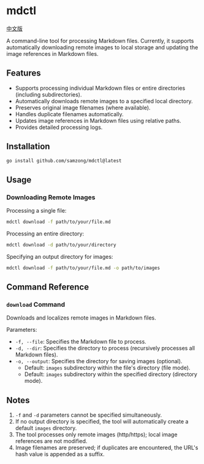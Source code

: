 # mdctl

[中文版](README_zh.md)

A command-line tool for processing Markdown files. Currently, it supports automatically downloading remote images to local storage and updating the image references in Markdown files.

## Features

- Supports processing individual Markdown files or entire directories (including subdirectories).
- Automatically downloads remote images to a specified local directory.
- Preserves original image filenames (where available).
- Handles duplicate filenames automatically.
- Updates image references in Markdown files using relative paths.
- Provides detailed processing logs.

## Installation

```bash
go install github.com/samzong/mdctl@latest
```

## Usage

### Downloading Remote Images

Processing a single file:
```bash
mdctl download -f path/to/your/file.md
```

Processing an entire directory:
```bash
mdctl download -d path/to/your/directory
```

Specifying an output directory for images:
```bash
mdctl download -f path/to/your/file.md -o path/to/images
```

## Command Reference

### `download` Command

Downloads and localizes remote images in Markdown files.

Parameters:
- `-f, --file`: Specifies the Markdown file to process.
- `-d, --dir`: Specifies the directory to process (recursively processes all Markdown files).
- `-o, --output`: Specifies the directory for saving images (optional).
  - Default: `images` subdirectory within the file's directory (file mode).
  - Default: `images` subdirectory within the specified directory (directory mode).

## Notes

1. `-f` and `-d` parameters cannot be specified simultaneously.
2. If no output directory is specified, the tool will automatically create a default `images` directory.
3. The tool processes only remote images (http/https); local image references are not modified.
4. Image filenames are preserved; if duplicates are encountered, the URL's hash value is appended as a suffix.